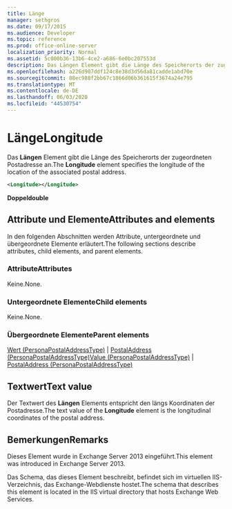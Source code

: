```yaml
---
title: Länge
manager: sethgros
ms.date: 09/17/2015
ms.audience: Developer
ms.topic: reference
ms.prod: office-online-server
localization_priority: Normal
ms.assetid: 5c000b36-13b6-4ce2-a686-6e0bc207553d
description: Das Längen Element gibt die Länge des Speicherorts der zugeordneten Postadresse an.
ms.openlocfilehash: a226d907ddf124c8e38d3d56da81cadde1abd70e
ms.sourcegitcommit: 88ec988f2bb67c1866d06b361615f3674a24e795
ms.translationtype: MT
ms.contentlocale: de-DE
ms.lasthandoff: 06/03/2020
ms.locfileid: "44530754"
---
```

# <a name="longitude"></a><span data-ttu-id="d27ed-103">Länge</span><span class="sxs-lookup"><span data-stu-id="d27ed-103">Longitude</span></span>

<span data-ttu-id="d27ed-104">Das **Längen** Element gibt die Länge des Speicherorts der zugeordneten Postadresse an.</span><span class="sxs-lookup"><span data-stu-id="d27ed-104">The **Longitude** element specifies the longitude of the location of the associated postal address.</span></span> 
  
```XML
<Longitude></Longitude>
```

 <span data-ttu-id="d27ed-105">**Doppel**</span><span class="sxs-lookup"><span data-stu-id="d27ed-105">**double**</span></span>
## <a name="attributes-and-elements"></a><span data-ttu-id="d27ed-106">Attribute und Elemente</span><span class="sxs-lookup"><span data-stu-id="d27ed-106">Attributes and elements</span></span>

<span data-ttu-id="d27ed-107">In den folgenden Abschnitten werden Attribute, untergeordnete und übergeordnete Elemente erläutert.</span><span class="sxs-lookup"><span data-stu-id="d27ed-107">The following sections describe attributes, child elements, and parent elements.</span></span>
  
### <a name="attributes"></a><span data-ttu-id="d27ed-108">Attribute</span><span class="sxs-lookup"><span data-stu-id="d27ed-108">Attributes</span></span>

<span data-ttu-id="d27ed-109">Keine.</span><span class="sxs-lookup"><span data-stu-id="d27ed-109">None.</span></span>
  
### <a name="child-elements"></a><span data-ttu-id="d27ed-110">Untergeordnete Elemente</span><span class="sxs-lookup"><span data-stu-id="d27ed-110">Child elements</span></span>

<span data-ttu-id="d27ed-111">Keine.</span><span class="sxs-lookup"><span data-stu-id="d27ed-111">None.</span></span>
  
### <a name="parent-elements"></a><span data-ttu-id="d27ed-112">Übergeordnete Elemente</span><span class="sxs-lookup"><span data-stu-id="d27ed-112">Parent elements</span></span>

<span data-ttu-id="d27ed-113">[Wert (PersonaPostalAddressType)](value-personapostaladdresstype.md)  |  [PostalAddress (PersonaPostalAddressType)](postaladdress-personapostaladdresstype.md)</span><span class="sxs-lookup"><span data-stu-id="d27ed-113">[Value (PersonaPostalAddressType)](value-personapostaladdresstype.md) | [PostalAddress (PersonaPostalAddressType)](postaladdress-personapostaladdresstype.md)</span></span>
  
## <a name="text-value"></a><span data-ttu-id="d27ed-114">Textwert</span><span class="sxs-lookup"><span data-stu-id="d27ed-114">Text value</span></span>

<span data-ttu-id="d27ed-115">Der Textwert des **Längen** Elements entspricht den längs Koordinaten der Postadresse.</span><span class="sxs-lookup"><span data-stu-id="d27ed-115">The text value of the **Longitude** element is the longitudinal coordinates of the postal address.</span></span> 
  
## <a name="remarks"></a><span data-ttu-id="d27ed-116">Bemerkungen</span><span class="sxs-lookup"><span data-stu-id="d27ed-116">Remarks</span></span>

<span data-ttu-id="d27ed-117">Dieses Element wurde in Exchange Server 2013 eingeführt.</span><span class="sxs-lookup"><span data-stu-id="d27ed-117">This element was introduced in Exchange Server 2013.</span></span>
  
<span data-ttu-id="d27ed-118">Das Schema, das dieses Element beschreibt, befindet sich im virtuellen IIS-Verzeichnis, das Exchange-Webdienste hostet.</span><span class="sxs-lookup"><span data-stu-id="d27ed-118">The schema that describes this element is located in the IIS virtual directory that hosts Exchange Web Services.</span></span>
  

